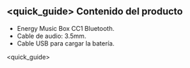 ## <quick_guide> Contenido del producto

* Energy Music Box CC1 Bluetooth.
* Cable de audio: 3.5mm.
* Cable USB para cargar la batería.

<quick_guide>

